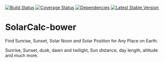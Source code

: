 [![Build Status](https://travis-ci.org/NewtonJoshua/SolarCalc.png)](https://travis-ci.org/NewtonJoshua/SolarCalc)
[![Coverage Status](https://coveralls.io/repos/github/NewtonJoshua/SolarCalc/badge.svg?branch=master)](https://coveralls.io/github/NewtonJoshua/SolarCalc?branch=master)
[![Dependencies](https://david-dm.org/NewtonJoshua/SolarCalc.svg)](https://david-dm.org/)
[![Latest Stable Version](https://poser.pugx.org/NewtonJoshua/SolarCalc/version)](https://packagist.org/packages/newtonjoshua/solarcalc)


# SolarCalc-bower
Find Sunrise, Sunset, Solar Noon and Solar Position for Any Place on Earth. 

Sunrise, Sunset, dusk, dawn and twilight, Sun distance, day length, altitude and much more.
